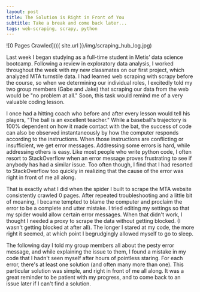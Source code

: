 ```yaml
---
layout: post
title: The Solution is Right in Front of You
subtitle: Take a break and come back later...
tags: web-scraping, scrapy, python
---
```




![0 Pages Crawled]({{ site.url }}/img/scraping_hub_log.jpg)

Last week I began studying as a full-time student in Metis’ data science bootcamp. Following a review in exploratory data analysis, I worked throughout the week with my new classmates on our first project, which analyzed MTA turnstile data. I had learned web scraping with scrapy before the course, so when we determining our individual roles, I excitedly told my two group members (Gabe and Jake) that scraping our data from the web would be "no problem at all." Soon, this task would remind me of a very valuable coding lesson.

I once had a hitting coach who before and after every lesson would tell his players, "The ball is an excellent teacher." While a baseball's trajectory is 100% dependent on how it made contact with the bat, the success of code can also be observed instantaneously by how the computer responds according to the instructions. When those instructions are conflicting or insufficient, we get error messages. Addressing some errors is hard, while addressing others is easy. Like most people who write python code, I often resort to StackOverflow when an error message proves frustrating to see if anybody has had a similar issue. Too often though, I find that I had resorted to StackOverflow too quickly in realizing that the cause of the error was right in front of me all along.

That is exactly what I did when the spider I built to scrape the MTA website consistently crawled 0 pages. After repeated troubleshooting and a little bit of moaning, I became tempted to blame the computer and proclaim the error to be a complete and utter mistake. I tried editing my settings so that my spider would allow certain error messages. When that didn't work, I thought I needed a proxy to scrape the data without getting blocked. (I wasn't getting blocked at after all). The longer I stared at my code, the more right it seemed, at which point I begrudgingly allowed myself to go to sleep.

The following day I told my group members all about the pesty error message, and while explaining the issue to them, I found a mistake in my code that I hadn't seen myself after hours of pointless staring. For each error, there's at least one solution (and often many more than one). This particular solution was simple, and right in front of me all along. It was a great reminder to be patient with my progress, and to come back to an issue later if I can't find a solution.
